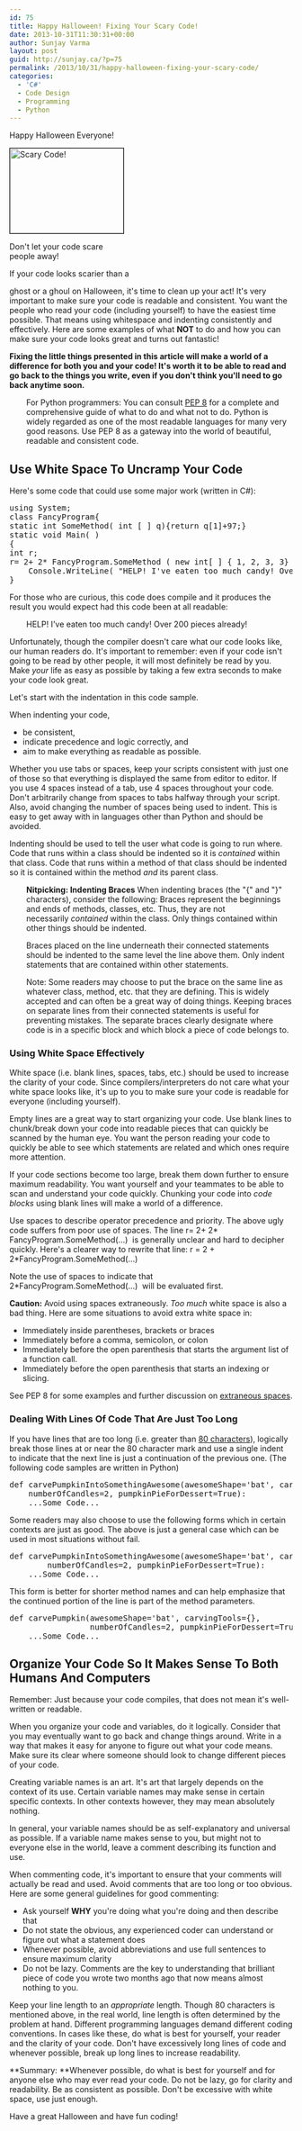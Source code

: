 ```yaml
---
id: 75
title: Happy Halloween! Fixing Your Scary Code!
date: 2013-10-31T11:30:31+00:00
author: Sunjay Varma
layout: post
guid: http://sunjay.ca/?p=75
permalink: /2013/10/31/happy-halloween-fixing-your-scary-code/
categories:
  - 'C#'
  - Code Design
  - Programming
  - Python
---
```

Happy Halloween Everyone!

<div style="width: 212px" class="wp-caption alignright">
  <img style="border: 1px solid black;" alt="Scary Code!" src="http://sunjay.ca/wp-content/uploads/2013/11/scary-code.jpg" width="202" height="151" />
  
  <p class="wp-caption-text">
    Don't let your code scare people away!
  </p>
</div>

If your code looks scarier than a
  
ghost or a ghoul on Halloween, it's time to clean up your act! It's very important to make sure your code is readable and consistent. You want the people who read your code (including yourself) to have the easiest time possible. That means using whitespace and indenting consistently and effectively. Here are some examples of what **NOT** to do and how you can make sure your code looks great and turns out fantastic!

**Fixing the little things presented in this article will make a world of a difference for both you and your code! It's worth it to be able to read and go back to the things you write, even if you don't think you'll need to go back anytime soon.**

<!--more-->

<p style="padding-left: 30px;">
  For Python programmers: You can consult <a href="http://www.python.org/dev/peps/pep-0008/" target="_blank">PEP 8</a> for a complete and comprehensive guide of what to do and what not to do. Python is widely regarded as one of the most readable languages for many very good reasons. Use PEP 8 as a gateway into the world of beautiful, readable and consistent code.
</p>

## Use White Space To Uncramp Your Code

Here's some code that could use some major work (written in C#):

<pre class="lang:c# decode:true" title="An Ugly Piece Of Code">using System;
class FancyProgram{
static int SomeMethod( int [ ] q){return q[1]+97;}
static void Main( )
{
int r;
r= 2+ 2* FancyProgram.SomeMethod ( new int[ ] { 1, 2, 3, 3} ) ;
    Console.WriteLine( "HELP! I've eaten too much candy! Over {0} pieces already!", r );}
}</pre>

For those who are curious, this code does compile and it produces the result you would expect had this code been at all readable:

<p style="padding-left: 30px;">
  HELP! I've eaten too much candy! Over 200 pieces already!
</p>

Unfortunately, though the compiler doesn't care what our code looks like, our human readers do. It's important to remember: even if your code isn't going to be read by other people, it will most definitely be read by you. Make _your_ life as easy as possible by taking a few extra seconds to make your code look great.

Let's start with the indentation in this code sample.

When indenting your code,

  * be consistent,
  * indicate precedence and logic correctly, and
  * aim to make everything as readable as possible.

Whether you use tabs or spaces, keep your scripts consistent with just one of those so that everything is displayed the same from editor to editor. If you use 4 spaces instead of a tab, use 4 spaces throughout your code. Don't arbitrarily change from spaces to tabs halfway through your script. Also, avoid changing the number of spaces being used to indent. This is easy to get away with in languages other than Python and should be avoided.

Indenting should be used to tell the user what code is going to run where. Code that runs within a class should be indented so it is _contained_ within that class. Code that runs within a method of that class should be indented so it is contained within the method _and_ its parent class.

<p style="padding-left: 30px;">
  <strong>Nitpicking: Indenting Braces</strong> When indenting braces (the "{" and "}" characters), consider the following: Braces represent the beginnings and ends of methods, classes, etc. Thus, they are not necessarily <em>contained </em>within the class. Only things contained within other things should be indented.
</p>

<p style="padding-left: 30px;">
  Braces placed on the line underneath their connected statements should be indented to the same level the line above them. Only indent statements that are contained within other statements.
</p>

<p style="padding-left: 30px;">
  Note: Some readers may choose to put the brace on the same line as whatever class, method, etc. that they are defining. This is widely accepted and can often be a great way of doing things. Keeping braces on separate lines from their connected statements is useful for preventing mistakes. The separate braces clearly designate where code is in a specific block and which block a piece of code belongs to.
</p>

### Using White Space Effectively

White space (i.e. blank lines, spaces, tabs, etc.) should be used to increase the clarity of your code. Since compilers/interpreters do not care what your white space looks like, it's up to you to make sure your code is readable for everyone (including yourself).

Empty lines are a great way to start organizing your code. Use blank lines to chunk/break down your code into readable pieces that can quickly be scanned by the human eye. You want the person reading your code to quickly be able to see which statements are related and which ones require more attention.

If your code sections become too large, break them down further to ensure maximum readability. You want yourself and your teammates to be able to scan and understand your code quickly. Chunking your code into _code blocks_ using blank lines will make a world of a difference.

Use spaces to describe operator precedence and priority. The above ugly code suffers from poor use of spaces. The line <span class="lang:c# decode:true  crayon-inline ">r= 2+ 2* FancyProgram.SomeMethod(&#8230;)</span>  is generally unclear and hard to decipher quickly. Here's a clearer way to rewrite that line: <span class="lang:c# decode:true  crayon-inline ">r = 2 + 2*FancyProgram.SomeMethod(&#8230;)</span>

Note the use of spaces to indicate that <span class="lang:c# decode:true  crayon-inline ">2*FancyProgram.SomeMethod(&#8230;)</span>  will be evaluated first.

**Caution:** Avoid using spaces extraneously. _Too much_ white space is also a bad thing. Here are some situations to avoid extra white space in:

  * Immediately inside parentheses, brackets or braces
  * Immediately before a comma, semicolon, or colon
  * Immediately before the open parenthesis that starts the argument list of a function call.
  * Immediately before the open parenthesis that starts an indexing or slicing.

See PEP 8 for some examples and further discussion on <a title="PEP 8, White Space" href="http://www.python.org/dev/peps/pep-0008/#pet-peeves" target="_blank">extraneous spaces</a>.

### Dealing With Lines Of Code That Are Just Too Long

If you have lines that are too long (i.e. greater than [80 characters](http://www.python.org/dev/peps/pep-0008/#maximum-line-length)), logically break those lines at or near the 80 character mark and use a single indent to indicate that the next line is just a continuation of the previous one. (The following code samples are written in Python)

<pre class="lang:python decode:true" title="Indenting Long Lines of Code">def carvePumpkinIntoSomethingAwesome(awesomeShape='bat', carvingTools={},
    numberOfCandles=2, pumpkinPieForDessert=True):
    ...Some Code...</pre>

Some readers may also choose to use the following forms which in certain contexts are just as good. The above is just a general case which can be used in most situations without fail.

<pre class="lang:python decode:true" title="Another Way To Indent Longer Lines">def carvePumpkinIntoSomethingAwesome(awesomeShape='bat', carvingTools={},
        numberOfCandles=2, pumpkinPieForDessert=True):
    ...Some Code...</pre>

This form is better for shorter method names and can help emphasize that the continued portion of the line is part of the method parameters.

<pre class="lang:python decode:true" title="Be Careful With This Technique!">def carvePumpkin(awesomeShape='bat', carvingTools={},
                 numberOfCandles=2, pumpkinPieForDessert=True):
    ...Some Code...</pre>

## Organize Your Code So It Makes Sense To Both Humans And Computers

Remember: Just because your code compiles, that does not mean it's well-written or readable.

When you organize your code and variables, do it logically. Consider that you may eventually want to go back and change things around. Write in a way that makes it easy for anyone to figure out what your code means. Make sure its clear where someone should look to change different pieces of your code.

Creating variable names is an art. It's art that largely depends on the context of its use. Certain variable names may make sense in certain specific contexts. In other contexts however, they may mean absolutely nothing.

In general, your variable names should be as self-explanatory and universal as possible. If a variable name makes sense to you, but might not to everyone else in the world, leave a comment describing its function and use.

When commenting code, it's important to ensure that your comments will actually be read and used. Avoid comments that are too long or too obvious. Here are some general guidelines for good commenting:

  * Ask yourself **WHY** you're doing what you're doing and then describe that
  * Do not state the obvious, any experienced coder can understand or figure out what a statement does
  * Whenever possible, avoid abbreviations and use full sentences to ensure maximum clarity
  * Do not be lazy. Comments are the key to understanding that brilliant piece of code you wrote two months ago that now means almost nothing to you.

Keep your line length to an _appropriate_ length. Though 80 characters is mentioned above, in the real world, line length is often determined by the problem at hand. Different programming languages demand different coding conventions. In cases like these, do what is best for yourself, your reader and the clarity of your code. Don't have excessively long lines of code and whenever possible, break up long lines to increase readability.

**Summary: **Whenever possible, do what is best for yourself and for anyone else who may ever read your code. Do not be lazy, go for clarity and readability. Be as consistent as possible. Don't be excessive with white space, use just enough.

Have a great Halloween and have fun coding!

&nbsp;